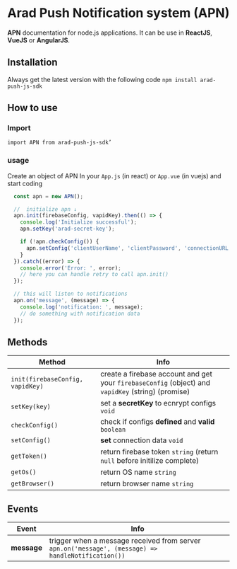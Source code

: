 # Arad Push Notification system (APN)

**APN** documentation for node.js applications. It can be use in **ReactJS**, **VueJS** or **AngularJS**.

## Installation

Always get the latest version with the following code
`npm install arad-push-js-sdk`

## How to use

### Import

`import APN from arad-push-js-sdk’`

### usage

Create an object of APN In your `App.js` (in react) or `App.vue` (in vuejs) and start coding
```js
  const apn = new APN();

  //  initialize apn ↓
  apn.init(firebaseConfig, vapidKey).then(() => {
    console.log('Initialize successful');
    apn.setKey('arad-secret-key');

    if (!apn.checkConfig()) {
      apn.setConfig('clientUserName', 'clientPassword', 'connectionURL');
    }
  }).catch((error) => {
    console.error('Error: ', error);
    // here you can handle retry to call apn.init()
  });

  // this will listen to notifications
  apn.on('message', (message) => {
    console.log('notification: ', message);
    // do something with notification data
  });

```

## Methods 

| Method | Info |
| ------------- | ------------- |
| `init(firebaseConfig, vapidKey)`  | create a firebase account and get your `firebaseConfig` (object) and `vapidKey` (string) (promise) |
| `setKey(key)` | set a **secretKey** to ecnrypt configs `void` |
| `checkConfig()` | check if configs **defined** and **valid** `boolean` |
| `setConfig()` | **set** connection data `void` |
| `getToken()` | return firebase token `string` (return `null` before initilize complete) |
| `getOs()` | return OS name `string` |
| `getBrowser()` | return browser name `string` |


## Events

| Event  | Info |
| ---------- | ---------- |
| **message**  | trigger when a message received from server `apn.on('message', (message) => handleNotification())` |
